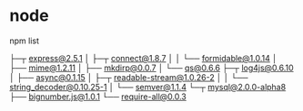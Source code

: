 node
====

npm list

├─┬ express@2.5.1
│ ├─┬ connect@1.8.7
│ │ └── formidable@1.0.14
│ ├── mime@1.2.11
│ ├── mkdirp@0.0.7
│ └── qs@0.6.6
├─┬ log4js@0.6.10
│ ├── async@0.1.15
│ ├─┬ readable-stream@1.0.26-2
│ │ └── string_decoder@0.10.25-1
│ └── semver@1.1.4
└─┬ mysql@2.0.0-alpha8
  ├── bignumber.js@1.0.1
  └── require-all@0.0.3


